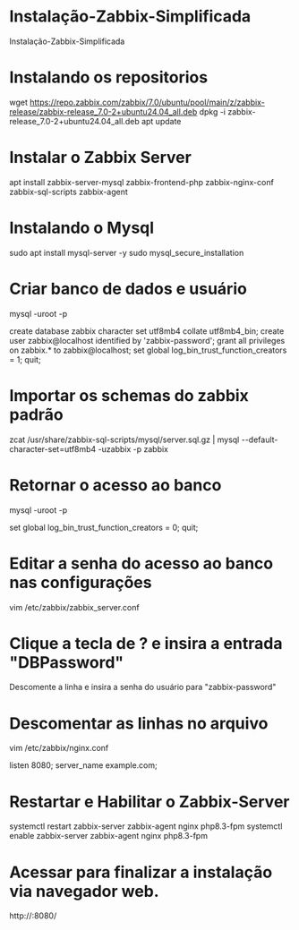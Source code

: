 # Instalação-Zabbix-Simplificada
 Instalação-Zabbix-Simplificada

# Instalando os repositorios
wget https://repo.zabbix.com/zabbix/7.0/ubuntu/pool/main/z/zabbix-release/zabbix-release_7.0-2+ubuntu24.04_all.deb
dpkg -i zabbix-release_7.0-2+ubuntu24.04_all.deb
apt update 

# Instalar o Zabbix Server
apt install zabbix-server-mysql zabbix-frontend-php zabbix-nginx-conf zabbix-sql-scripts zabbix-agent

# Instalando o Mysql 
sudo apt install mysql-server -y
sudo mysql_secure_installation

# Criar banco de dados e usuário

mysql -uroot -p

create database zabbix character set utf8mb4 collate utf8mb4_bin;
create user zabbix@localhost identified by 'zabbix-password';
grant all privileges on zabbix.* to zabbix@localhost;
set global log_bin_trust_function_creators = 1;
quit; 

# Importar os schemas do zabbix padrão 

zcat /usr/share/zabbix-sql-scripts/mysql/server.sql.gz | mysql --default-character-set=utf8mb4 -uzabbix -p zabbix 

# Retornar o acesso ao banco 

mysql -uroot -p

set global log_bin_trust_function_creators = 0;
quit; 

# Editar a senha do acesso ao banco nas configurações

vim /etc/zabbix/zabbix_server.conf 

# Clique a tecla de ? e insira a entrada "DBPassword"

Descomente a linha e insira a senha do usuário para "zabbix-password"

# Descomentar as linhas no arquivo  

vim /etc/zabbix/nginx.conf

listen 8080;
server_name example.com; 

# Restartar e Habilitar o Zabbix-Server 

systemctl restart zabbix-server zabbix-agent nginx php8.3-fpm
systemctl enable zabbix-server zabbix-agent nginx php8.3-fpm 

# Acessar para finalizar a instalação via navegador web.

http://<IP-servidor-Zabbix>:8080/
